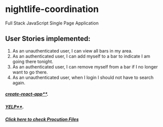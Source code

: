 # nightlife-coordination
Full Stack JavaScript Single Page Application

## User Stories implemented:
1. As an unauthenticated user, I can view all bars in my area.
2. As an authenticated user, I can add myself to a bar to indicate I am going there tonight.
3. As an authenticated user, I can remove myself from a bar if I no longer want to go there.
4. As an unauthenticated user, when I login I should not have to search again.


##### [create-react-app**](https://github.com/facebookincubator/create-react-app).
##### [YELP**](https://www.yelp.com/developers/documentation/v3).
##### [Click here to check Procution Files](https://github.com/Chan11/n8lf)
